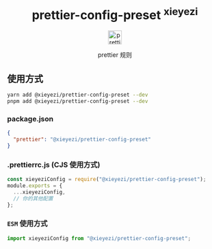
<h1 align="center">prettier-config-preset <sup>xieyezi</sup></h1>

<p align="center">
<a href="https://www.npmjs.com/package/@xieyezi/prettier-config-preset" target="__blank"><img src="https://api.iconify.design/simple-icons:prettier.svg?color=%23878787" height="32" alt="prettier-config-preset" /></a>
</p>

<p align="center">prettier 规则<br>
</p>

## 使用方式

```bash
yarn add @xieyezi/prettier-config-preset --dev
pnpm add @xieyezi/prettier-config-preset --dev
```

### package.json

```json
{
  "prettier": "@xieyezi/prettier-config-preset"
}
```

### .prettierrc.js (CJS 使用方式)

```js
const xieyeziConfig = require("@xieyezi/prettier-config-preset");
module.exports = {
  ...xieyeziConfig,
  // 你的其他配置
};
```

### `ESM` 使用方式

```js
import xieyeziConfig from "@xieyezi/prettier-config-preset";
```
